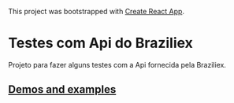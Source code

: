 This project was bootstrapped with [Create React App](https://github.com/facebookincubator/create-react-app).

# Testes com Api do Braziliex

Projeto para fazer alguns testes com a Api fornecida pela Braziliex.

## [Demos and examples](https://ericluciano.com/brz)
